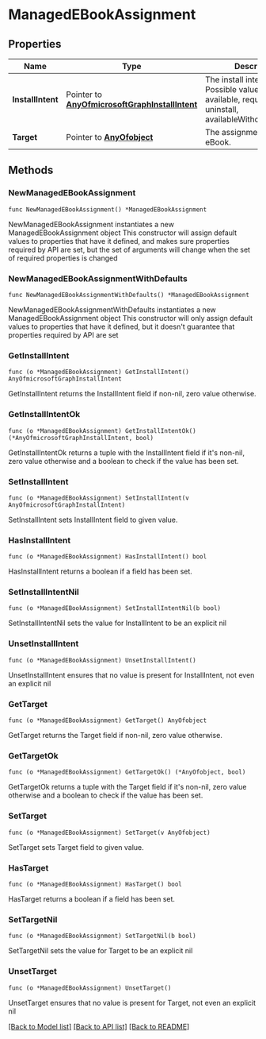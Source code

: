 # ManagedEBookAssignment

## Properties

Name | Type | Description | Notes
------------ | ------------- | ------------- | -------------
**InstallIntent** | Pointer to [**AnyOfmicrosoftGraphInstallIntent**](anyOf&lt;microsoft.graph.installIntent&gt;.md) | The install intent for eBook. Possible values are: available, required, uninstall, availableWithoutEnrollment. | [optional] 
**Target** | Pointer to [**AnyOfobject**](anyOf&lt;object&gt;.md) | The assignment target for eBook. | [optional] 

## Methods

### NewManagedEBookAssignment

`func NewManagedEBookAssignment() *ManagedEBookAssignment`

NewManagedEBookAssignment instantiates a new ManagedEBookAssignment object
This constructor will assign default values to properties that have it defined,
and makes sure properties required by API are set, but the set of arguments
will change when the set of required properties is changed

### NewManagedEBookAssignmentWithDefaults

`func NewManagedEBookAssignmentWithDefaults() *ManagedEBookAssignment`

NewManagedEBookAssignmentWithDefaults instantiates a new ManagedEBookAssignment object
This constructor will only assign default values to properties that have it defined,
but it doesn't guarantee that properties required by API are set

### GetInstallIntent

`func (o *ManagedEBookAssignment) GetInstallIntent() AnyOfmicrosoftGraphInstallIntent`

GetInstallIntent returns the InstallIntent field if non-nil, zero value otherwise.

### GetInstallIntentOk

`func (o *ManagedEBookAssignment) GetInstallIntentOk() (*AnyOfmicrosoftGraphInstallIntent, bool)`

GetInstallIntentOk returns a tuple with the InstallIntent field if it's non-nil, zero value otherwise
and a boolean to check if the value has been set.

### SetInstallIntent

`func (o *ManagedEBookAssignment) SetInstallIntent(v AnyOfmicrosoftGraphInstallIntent)`

SetInstallIntent sets InstallIntent field to given value.

### HasInstallIntent

`func (o *ManagedEBookAssignment) HasInstallIntent() bool`

HasInstallIntent returns a boolean if a field has been set.

### SetInstallIntentNil

`func (o *ManagedEBookAssignment) SetInstallIntentNil(b bool)`

 SetInstallIntentNil sets the value for InstallIntent to be an explicit nil

### UnsetInstallIntent
`func (o *ManagedEBookAssignment) UnsetInstallIntent()`

UnsetInstallIntent ensures that no value is present for InstallIntent, not even an explicit nil
### GetTarget

`func (o *ManagedEBookAssignment) GetTarget() AnyOfobject`

GetTarget returns the Target field if non-nil, zero value otherwise.

### GetTargetOk

`func (o *ManagedEBookAssignment) GetTargetOk() (*AnyOfobject, bool)`

GetTargetOk returns a tuple with the Target field if it's non-nil, zero value otherwise
and a boolean to check if the value has been set.

### SetTarget

`func (o *ManagedEBookAssignment) SetTarget(v AnyOfobject)`

SetTarget sets Target field to given value.

### HasTarget

`func (o *ManagedEBookAssignment) HasTarget() bool`

HasTarget returns a boolean if a field has been set.

### SetTargetNil

`func (o *ManagedEBookAssignment) SetTargetNil(b bool)`

 SetTargetNil sets the value for Target to be an explicit nil

### UnsetTarget
`func (o *ManagedEBookAssignment) UnsetTarget()`

UnsetTarget ensures that no value is present for Target, not even an explicit nil

[[Back to Model list]](../README.md#documentation-for-models) [[Back to API list]](../README.md#documentation-for-api-endpoints) [[Back to README]](../README.md)


